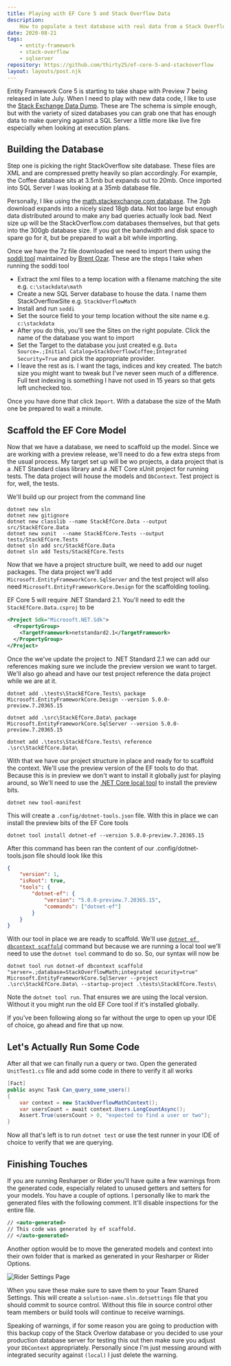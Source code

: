 ```yaml
---
title: Playing with EF Core 5 and Stack Overflow Data
description:
    How to populate a test database with real data from a Stack Overflow site, and generate a DbContext to query it.
date: 2020-08-21
tags:
    - entity-framework
    - stack-overflow
    - sqlserver
repository: https://github.com/thirty25/ef-core-5-and-stackoverflow
layout: layouts/post.njk
---
```


Entity Framework Core 5 is starting to take shape with Preview 7 being released in late July. When I need to play with
new data code, I like to use the [Stack Exchange Data Dump](https://archive.org/details/stackexchange). These are The
schema is simple enough, but with the variety of sized databases you can grab one that has enough data to make querying
against a SQL Server a little more like live fire especially when looking at execution plans.

## Building the Database

Step one is picking the right StackOverflow site database. These files are XML and are compressed pretty heavily so plan
accordingly. For example, the Coffee database sits at 3.5mb but expands out to 20mb. Once imported into SQL Server I was
looking at a 35mb database file.

Personally, I like using the
[math.stackexchange.com database](https://archive.org/download/stackexchange/math.stackexchange.com.7z). The 2gb
download expands into a nicely sized 18gb data. Not too large but enough data distributed around to make any bad queries
actually look bad. Next size up will be the StackOverflow.com databases themselves, but that gets into the 300gb
database size. If you got the bandwidth and disk space to spare go for it, but be prepared to wait a bit while
importing.

Once we have the 7z file downloaded we need to import them using the
[soddi tool](https://github.com/BrentOzarULTD/soddi) maintained by [Brent Ozar](https://www.brentozar.com/). These are
the steps I take when running the soddi tool

-   Extract the xml files to a temp location with a filename matching the site e.g. `c:\stackdata\math`
-   Create a new SQL Server database to house the data. I name them StackOverflowSite e.g. `StackOverflowMath`
-   Install and run `soddi`
-   Set the source field to your temp location without the site name e.g. `c:\stackdata`
-   After you do this, you'll see the Sites on the right populate. Click the name of the database you want to import
-   Set the Target to the database you just created e.g.
    `Data Source=.;Initial Catalog=StackOverflowCoffee;Integrated Security=True` and pick the appropriate provider.
-   I leave the rest as is. I want the tags, indices and key created. The batch size you might want to tweak but I've
    never seen much of a difference. Full text indexing is something I have not used in 15 years so that gets left
    unchecked too.

Once you have done that click `Import`. With a database the size of the Math one be prepared to wait a minute.

## Scaffold the EF Core Model

Now that we have a database, we need to scaffold up the model. Since we are working with a preview release, we'll need
to do a few extra steps from the usual process. My target set up will be wo projects, a data project that is a .NET
Standard class library and a .NET Core xUnit project for running tests. The data project will house the models and
`DbContext`. Test project is for, well, the tests.

We'll build up our project from the command line

```shell
dotnet new sln
dotnet new gitignore
dotnet new classlib --name StackEfCore.Data --output src/StackEfCore.Data
dotnet new xunit  --name StackEfCore.Tests --output tests/StackEfCore.Tests
dotnet sln add src/StackEfCore.Data
dotnet sln add Tests/StackEfCore.Tests
```

Now that we have a project structure built, we need to add our nuget packages. The data project we'll add
`Microsoft.EntityFrameworkCore.SqlServer` and the test project will also need `Microsoft.EntityFrameworkCore.Design` for
the scaffolding tooling.

EF Core 5 will require .NET Standard 2.1. You'll need to edit the `StackEfCore.Data.csproj` to be

```xml
<Project Sdk="Microsoft.NET.Sdk">
  <PropertyGroup>
    <TargetFramework>netstandard2.1</TargetFramework>
  </PropertyGroup>
</Project>
```

Once the we've update the project to .NET Standard 2.1 we can add our references making sure we include the preview
version we want to target. We'll also go ahead and have our test project reference the data project while we are at it.

```shell
dotnet add .\tests\StackEfCore.Tests\ package Microsoft.EntityFrameworkCore.Design --version 5.0.0-preview.7.20365.15

dotnet add .\src\StackEfCore.Data\ package Microsoft.EntityFrameworkCore.SqlServer --version 5.0.0-preview.7.20365.15

dotnet add .\tests\StackEfCore.Tests\ reference .\src\StackEfCore.Data\
```

With that we have our project structure in place and ready for to scaffold the context. We'll use the preview version of
the EF tools to do that. Because this is in preview we don't want to install it globally just for playing around, so
We'll need to use the [.NET Core local tool](https://docs.microsoft.com/en-us/dotnet/core/tools/local-tools-how-to-use)
to install the preview bits.

```shell
dotnet new tool-manifest
```

This will create a `.config/dotnet-tools.json` file. With this in place we can install the preview bits of the EF Core
tools

```shell
dotnet tool install dotnet-ef --version 5.0.0-preview.7.20365.15
```

After this command has been ran the content of our .config/dotnet-tools.json file should look like this

```json
{
    "version": 1,
    "isRoot": true,
    "tools": {
        "dotnet-ef": {
            "version": "5.0.0-preview.7.20365.15",
            "commands": ["dotnet-ef"]
        }
    }
}
```

With our tool in place we are ready to scaffold. We'll use
[`dotnet ef dbcontext scaffold`](https://docs.microsoft.com/en-us/ef/core/miscellaneous/cli/dotnet#dotnet-ef-dbcontext-scaffold)
command but because we are running a local tool we'll need to use the `dotnet tool` command to do so. So, our syntax
will now be

```shell
dotnet tool run dotnet-ef dbcontext scaffold "server=.;database=StackOverflowMath;integrated security=true" Microsoft.EntityFrameworkCore.SqlServer --project .\src\StackEfCore.Data\ --startup-project .\tests\StackEfCore.Tests\
```

Note the `dotnet tool run`. That ensures we are using the local version. Without it you might run the old EF Core tool
if it's installed globally.

If you've been following along so far without the urge to open up your IDE of choice, go ahead and fire that up now.

## Let's Actually Run Some Code

After all that we can finally run a query or two. Open the generated `UnitTest1.cs` file and add some code in there to
verify it all works

```csharp
[Fact]
public async Task Can_query_some_users()
{
    var context = new StackOverflowMathContext();
    var usersCount = await context.Users.LongCountAsync();
    Assert.True(usersCount > 0, "expected to find a user or two");
}
```

Now all that's left is to run `dotnet test` or use the test runner in your IDE of choice to verify that we are querying.

## Finishing Touches

If you are running Resharper or Rider you'll have quite a few warnings from the generated code, especially related to
unused getters and setters for your models. You have a couple of options. I personally like to mark the generated files
with the following comment. It'll disable inspections for the entire file.

```xml
// <auto-generated>
// This code was generated by ef scaffold.
// </auto-generated>
```

Another option would be to move the generated models and context into their own folder that is marked as generated in
your Resharper or Rider Options.

![Rider Settings Page](/img/blog/ef-core-5-and-stackoverflow/generated-files-settings.png)

When you save these make sure to save them to your Team Shared Settings. This will create a
`solution-name.sln.dotsettings` file that you should commit to source control. Without this file in source control other
team members or build tools will continue to receive warnings.

Speaking of warnings, if for some reason you are going to production with this backup copy of the Stack Overlow database
or you decided to use your production database server for testing this out then make sure you adjust your `DbContext`
appropriately. Personally since I'm just messing around with integrated security against `(local)` I just delete the
warning.
